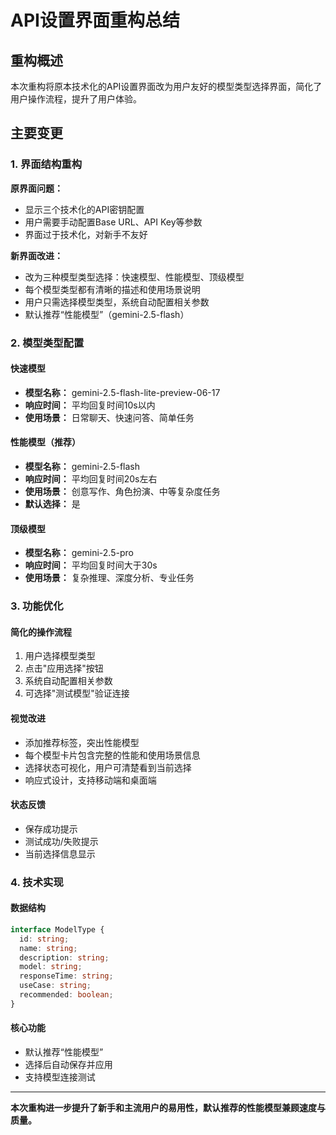 # API设置界面重构总结

## 重构概述

本次重构将原本技术化的API设置界面改为用户友好的模型类型选择界面，简化了用户操作流程，提升了用户体验。

## 主要变更

### 1. 界面结构重构

**原界面问题：**
- 显示三个技术化的API密钥配置
- 用户需要手动配置Base URL、API Key等参数
- 界面过于技术化，对新手不友好

**新界面改进：**
- 改为三种模型类型选择：快速模型、性能模型、顶级模型
- 每个模型类型都有清晰的描述和使用场景说明
- 用户只需选择模型类型，系统自动配置相关参数
- 默认推荐“性能模型”（gemini-2.5-flash）

### 2. 模型类型配置

#### 快速模型
- **模型名称：** gemini-2.5-flash-lite-preview-06-17
- **响应时间：** 平均回复时间10s以内
- **使用场景：** 日常聊天、快速问答、简单任务

#### 性能模型（推荐）
- **模型名称：** gemini-2.5-flash
- **响应时间：** 平均回复时间20s左右
- **使用场景：** 创意写作、角色扮演、中等复杂度任务
- **默认选择：** 是

#### 顶级模型
- **模型名称：** gemini-2.5-pro
- **响应时间：** 平均回复时间大于30s
- **使用场景：** 复杂推理、深度分析、专业任务

### 3. 功能优化

#### 简化的操作流程
1. 用户选择模型类型
2. 点击"应用选择"按钮
3. 系统自动配置相关参数
4. 可选择"测试模型"验证连接

#### 视觉改进
- 添加推荐标签，突出性能模型
- 每个模型卡片包含完整的性能和使用场景信息
- 选择状态可视化，用户可清楚看到当前选择
- 响应式设计，支持移动端和桌面端

#### 状态反馈
- 保存成功提示
- 测试成功/失败提示
- 当前选择信息显示

### 4. 技术实现

#### 数据结构
```typescript
interface ModelType {
  id: string;
  name: string;
  description: string;
  model: string;
  responseTime: string;
  useCase: string;
  recommended: boolean;
}
```

#### 核心功能
- 默认推荐“性能模型”
- 选择后自动保存并应用
- 支持模型连接测试

---

**本次重构进一步提升了新手和主流用户的易用性，默认推荐的性能模型兼顾速度与质量。** 